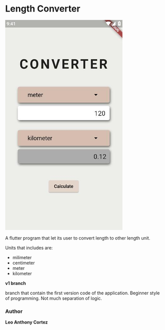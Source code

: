 # Length Converter

![converter app](.misc/converter_app.jpg)

A flutter program that let its user to convert length to other length unit.

Units that includes are:

- milimeter
- centimeter
- meter
- kilometer

**v1 branch**

branch that contain the first version code of the application. Beginner style of programming. Not much separation of logic.

### Author

**Leo Anthony Cortez**